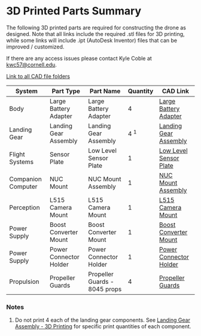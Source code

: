 # 3D Printed Parts Summary

The following 3D printed parts are required for constructing the drone as designed.
Note that all links include the required .stl files for 3D printing, while some
links will include .ipt (AutoDesk Inventor) files that can be improved / customized.

If there are any access issues please contact Kyle Coble at [kwc57@cornell.edu](kwc57@cornell.edu).

[Link to all CAD file folders](https://drive.google.com/drive/folders/1cGAwa-KiyMPA3GqdAuRivi8l1ZGf-k5G?usp=sharing)


| System             | Part Type                 | Part Name                     | Quantity       | CAD Link |
| ------             | ---------                 | ---------                     | --------       | ----     |
| Body               | Large Battery Adapter     | Large Battery Adapter         | 4              | [Large Battery Adapter ](https://drive.google.com/drive/folders/1uap2Yj39mSSUyjF8RAOGZAhPu2N2kLyg?usp=sharing) |
| Landing Gear       | Landing Gear Assembly     | Landing Gear Assembly         | 4 <sup>1</sup> | [Landing Gear Assembly ](https://drive.google.com/drive/folders/18POZlQbrHtJMRAQEIRWGYhrx_C7PdH1Q?usp=sharing) |
| Flight Systems     | Sensor Plate              | Low Level Sensor Plate        | 1              | [Low Level Sensor Plate](https://drive.google.com/drive/folders/1gYHbsAsMWU1eWWXqgtkynMo1hv9yFUdo?usp=sharing) |
| Companion Computer | NUC Mount                 | NUC Mount Assembly            | 1              | [NUC Mount Assembly    ](https://drive.google.com/drive/folders/1BV5lZG86zBsEEb_vWatxMujV6_MNMZNt?usp=sharing) |
| Perception         | L515 Camera Mount         | L515 Camera Mount             | 1              | [L515 Camera Mount     ](https://drive.google.com/drive/folders/1u5H9TtVz9fjSNWXMWIMLbXnKLl3-7Bkz?usp=sharing) |
| Power Supply       | Boost Converter Mount     | Boost Converter Mount         | 1              | [Boost Converter Mount ](https://drive.google.com/drive/folders/13RaEbpgpk8FFmrktdRqJVaby-_lfqt-y?usp=sharing) |
| Power Supply       | Power Connector Holder    | Power Connector Holder        | 1              | [Power Connector Holder](https://drive.google.com/drive/folders/1f3mKzfqlhNqATIsFCsNNFlk3i8NtxnCB?usp=sharing) |
| Propulsion         | Propeller Guards          | Propeller Guards - 8045 props | 4              | [Propeller Guards      ](https://drive.google.com/drive/folders/1s5grezjiT4flGRODpr2cLomOxQAkHWBo?usp=sharing) |

### Notes
 1. Do not print 4 each of the landing gear components.
    See [Landing Gear Assembly - 3D Printing](/assembly/landing_gear/#3d-printing)
    for specific print quantities of each component.